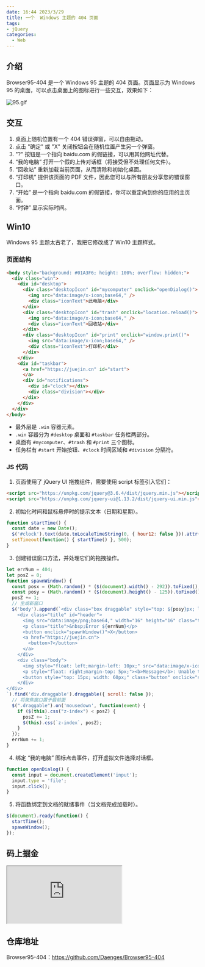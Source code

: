 ```yaml
---
date: 16:44 2023/3/29
title: 一个  Windows 主题的 404 页面
tags:
- jQuery
categories:  - Web
---
```

## 介绍
Browser95-404 是一个 Windows 95 主题的 404 页面。页面显示为 Windows 95 的桌面，可以点击桌面上的图标进行一些交互，效果如下：

![95.gif](https://p6-juejin.byteimg.com/tos-cn-i-k3u1fbpfcp/f999c15bc72d4509b46b93dfadebfe08~tplv-k3u1fbpfcp-watermark.image?)

## 交互
1. 桌面上随机位置有一个 404 错误弹窗，可以自由拖动。
2. 点击 "确定" 或 "X" 关闭按钮会在随机位置产生另一个弹窗。
3. "?" 按钮是一个指向 baidu.com 的假链接，可以用其他网址代替。
4. “我的电脑” 打开一个假的上传对话框（将接受但不处理任何文件）。
5. “回收站” 重新加载当前页面，从而清除和初始化桌面。
6. “打印机” 提供该页面的 PDF 文件，因此您可以与所有朋友分享您的错误窗口。
7. “开始” 是一个指向 baidu.com 的假链接，你可以重定向到你的应用的主页面。
8. “时钟” 显示实际时间。

## Win10
Windows 95 主题太古老了，我把它修改成了 Win10 主题样式。
### 页面结构
```html
<body style="background: #01A3F6; height: 100%; overflow: hidden;">
  <div class="win">
    <div id="desktop">
      <div class="desktopIcon" id="mycomputer" onclick="openDialog()">
        <img src="data:image/x-icon;base64," />
        <div class="iconText">此电脑</div>
      </div>
      <div class="desktopIcon" id="trash" onclick="location.reload()">
        <img src="data:image/x-icon;base64," />
        <div class="iconText">回收站</div>
      </div>
      <div class="desktopIcon" id="print" onclick="window.print()">
        <img src="data:image/x-icon;base64," />
        <div class="iconText">打印机</div>
      </div>
    </div>
    <div id="taskbar">
      <a href="https://juejin.cn" id="start">
      </a>
      <div id="notifications">
        <div id="clock"></div>
        <div class="division"></div>
      </div>
    </div>
  </div>
</body>
```
- 最外层是 `.win` 容器元素。
- `.win` 容器分为 `#desktop` 桌面和 `#taskbar` 任务栏两部分。
- 桌面有 `#mycomputer`、`#trash` 和 `#print` 三个图标。
- 任务栏有 `#start` 开始按钮、`#clock` 时间区域和 `#division` 分隔符。

### JS 代码
1. 页面使用了 jQuery UI 拖拽组件，需要使用 script 标签引入它们： 
```html
<script src="https://unpkg.com/jquery@3.6.4/dist/jquery.min.js"></script>
<script src="https://unpkg.com/jquery-ui@1.13.2/dist/jquery-ui.min.js"></script>
```
2. 初始化时间和鼠标悬停时的提示文本（日期和星期）。
```js
function startTime() {
  const date = new Date();
  $('#clock').text(date.toLocaleTimeString(0, { hour12: false })).attr('title', date.toLocaleString(0, { dateStyle: 'full' }));
  setTimeout(function() { startTime() }, 500);
}
```
3. 创建错误窗口方法，并处理它们的拖拽操作。
```js
let errNum = 404;
let posZ = 0;
function spawnWindow() {
  const posx = (Math.random() * ($(document).width() - 292)).toFixed();
  const posy = (Math.random() * ($(document).height() - 125)).toFixed();
  posZ += 1;
  // 生成新窗口
  $('body').append(`<div class="box draggable" style="top: ${posy}px; left: ${posx}px; z-index: ${posZ}">
    <div class="title" id="header">
      <img src="data:image/png;base64," width="16" height="16" class="title" />
      <p class="title">&nbsp;Error ${errNum}</p>
      <button onclick="spawnWindow()">X</button>
      <a href="https://juejin.cn">
        <button>?</button>
      </a>
    </div>
    <div class="body">
      <img style="float: left;margin-left: 10px;" src="data:image/x-icon;base64,">
      <p style="float: right;margin-top: 5px;"><b>Message</b>: Unable to locate your page.</p>
      <button style="top: 15px; width: 60px;" class="button" onclick="spawnWindow()">OK</button>
    </div>
</div>
`).find('div.draggable').draggable({ scroll: false });
  // 将聚焦窗口置于最前面
  $(".draggable").on('mousedown', function(event) {
    if ($(this).css("z-index") < posZ) {
      posZ += 1;
      $(this).css(`z-index`, posZ);
    }
  });
  errNum += 1;
}
```
4. 绑定 “我的电脑” 图标点击事件，打开虚拟文件选择对话框。
```js
function openDialog() {
  const input = document.createElement('input');
  input.type = 'file';
  input.click();
}
```
5. 将函数绑定到文档的就绪事件（当文档完成加载时）。
```js
$(document).ready(function() {
  startTime();
  spawnWindow();
});
```

## 码上掘金
<iframe src="https://code.juejin.cn/pen/7211159147981570082"></iframe>

## 仓库地址
Browser95-404：https://github.com/Daenges/Browser95-404